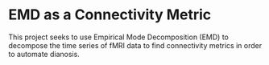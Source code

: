 # EMD as a Connectivity Metric

This project seeks to use Empirical Mode Decomposition (EMD) to decompose the time series of fMRI data to find connectivity metrics in order to automate dianosis.
